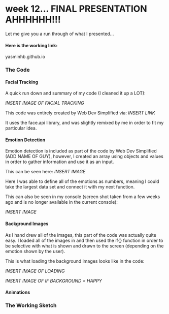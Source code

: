 # week 12... FINAL PRESENTATION AHHHHHH!!!

Let me give you a run through of what I presented...

#### Here is the working link:

yasminhb.github.io

### The Code

#### Facial Tracking

A quick run down and summary of my code (I cleaned it up a LOT):

*INSERT IMAGE OF FACIAL TRACKING*

This code was entirely created by Web Dev Simplified via:
*INSERT LINK*

It uses the face.api library, and was slightly remixed by me in order to fit my particular idea.

#### Emotion Detection

Emotion detection is included as part of the code by Web Dev Simplified (ADD NAME OF GUY), however, I created an array using objects and values in order to gather information and use it as an input.

This can be seen here:
*INSERT IMAGE*

Here I was able to define all of the emotions as numbers, meaning I could take the largest data set and connect it with my next function.

This can also be seen in my console (screen shot taken from a few weeks ago and is no longer available in the current console):

*INSERT IMAGE*

#### Background Images

As I hand drew all of the images, this part of the code was actually quite easy. I loaded all of the images in and then used the if{} function in order to be selective with what is shown and drawn to the screen (depending on the emotion shown by the user).

This is what loading the background images looks like in the code:

*INSERT IMAGE OF LOADING*

*INSERT IMAGE OF IF BACKGROUND = HAPPY*

#### Animations



### The Working Sketch

